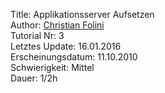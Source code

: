Title: Applikationsserver Aufsetzen  
Author: <a href="mailto:christian.folini@netnea.com">Christian Folini</a>  
Tutorial Nr: 3  
Letztes Update: 16.01.2016  
Erscheinungsdatum: 11.10.2010  
Schwierigkeit: Mittel  
Dauer: 1/2h
